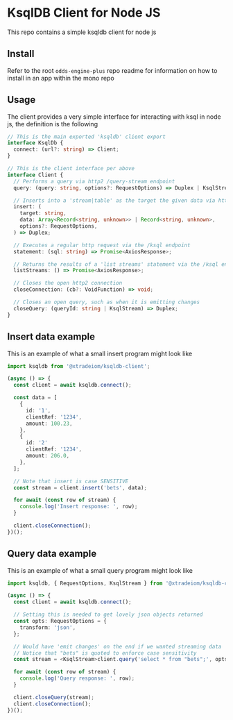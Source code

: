 # KsqlDB Client for Node JS

This repo contains a simple ksqldb client for node js

## Install

Refer to the root `odds-engine-plus` repo readme for information on how to install in an app within the mono repo

## Usage

The client provides a very simple interface for interacting with ksql in node js, the definition is the following

```ts
// This is the main exported 'ksqldb' client export
interface KsqlDb {
  connect: (url?: string) => Client;
}

// This is the client interface per above
interface Client {
  // Performs a query via http2 /query-stream endpoint
  query: (query: string, options?: RequestOptions) => Duplex | KsqlStream;

  // Inserts into a 'stream|table' as the target the given data via http2 /insert-stream endpoint
  insert: (
    target: string,
    data: Array<Record<string, unknown>> | Record<string, unknown>,
    options?: RequestOptions,
  ) => Duplex;

  // Executes a regular http request via the /ksql endpoint
  statement: (sql: string) => Promise<AxiosResponse>;

  // Returns the results of a 'list streams' statement via the /ksql endpoint
  listStreams: () => Promise<AxiosResponse>;

  // Closes the open http2 connection
  closeConnection: (cb?: VoidFunction) => void;

  // Closes an open query, such as when it is emitting changes
  closeQuery: (queryId: string | KsqlStream) => Duplex;
}
```

## Insert data example

This is an example of what a small insert program might look like

```ts
import ksqldb from '@xtradeiom/ksqldb-client';

(async () => {
  const client = await ksqldb.connect();

  const data = [
    {
      id: '1',
      clientRef: '1234',
      amount: 100.23,
    },
    {
      id: '2'
      clientRef: '1234',
      amount: 206.0,
    },
  ];

  // Note that insert is case SENSITIVE
  const stream = client.insert('bets', data);

  for await (const row of stream) {
    console.log('Insert response: ', row);
  }

  client.closeConnection();
})();
```

## Query data example

This is an example of what a small query program might look like

```ts
import ksqldb, { RequestOptions, KsqlStream } from '@xtradeiom/ksqldb-client';

(async () => {
  const client = await ksqldb.connect();

  // Setting this is needed to get lovely json objects returned
  const opts: RequestOptions = {
    transform: 'json',
  };

  // Would have 'emit changes' on the end if we wanted streaming data
  // Notice that "bets" is quoted to enforce case sensitivity
  const stream = <KsqlStream>client.query('select * from "bets";', opts);

  for await (const row of stream) {
    console.log('Query response: ', row);
  }

  client.closeQuery(stream);
  client.closeConnection();
})();
```
